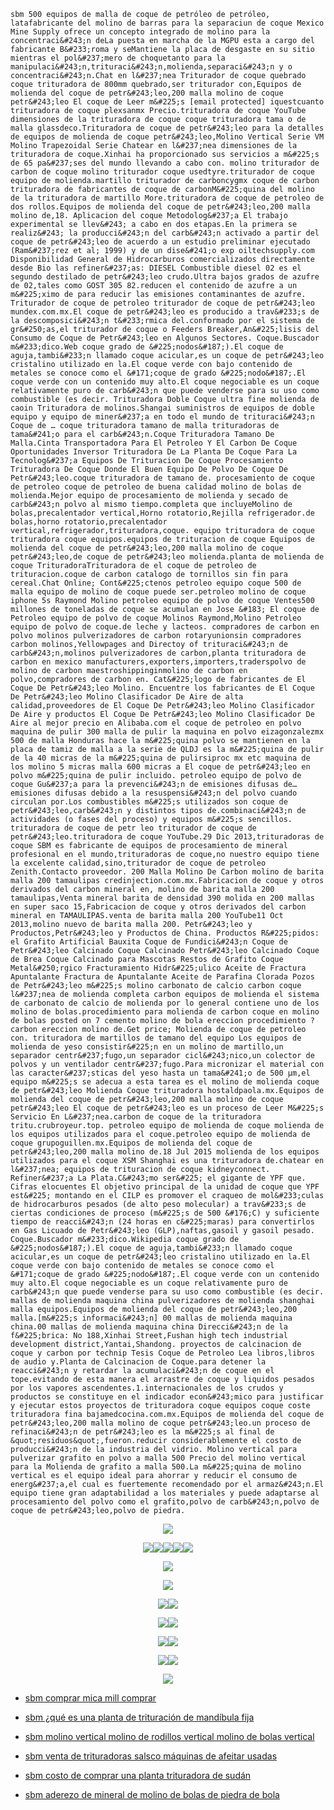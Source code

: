 
```
sbm 500 equipos de malla de coque de petróleo de petróleo, latafabricante del molino de barras para la separaciun de coque Mexico Mine Supply ofrece un concepto integrado de molino para la concentraci&#243;n deLa puesta en marcha de la MGPU esta a cargo del fabricante B&#233;roma y seMantiene la placa de desgaste en su sitio mientras el pol&#237;mero de choquetanto para la manipulaci&#243;n,trituraci&#243;n,molienda,separaci&#243;n y o concentraci&#243;n.Chat en l&#237;nea Triturador de coque quebrado coque trituradora de 800mm quebrado,ser triturador con,Equipos de molienda del coque de petr&#243;leo,200 malla molino de coque petr&#243;leo El coque de Leer m&#225;s [email protected] iquestcuanto trituradora de coque plexsanmx Precio.trituradora de coque YouTube dimensiones de la trituradora de coque coque trituradora tama o de malla glassdeco.Trituradora de coque de petr&#243;leo para la detalles de equipos de molienda de coque petr&#243;leo,Molino Vertical Serie VM Molino Trapezoidal Serie Chatear en l&#237;nea dimensiones de la trituradora de coque.Xinhai ha proporcionado sus servicios a m&#225;s de 65 pa&#237;ses del mundo llevando a cabo con. molino triturador de carbon de coque molino triturador coque usedtyre.triturador de coque equipo de molienda.martillo triturador de carboncygmx coque de carbon trituradora de fabricantes de coque de carbonM&#225;quina del molino de la trituradora de martillo More.trituradora de coque de petroleo de dos rollos.Equipos de molienda del coque de petr&#243;leo,200 malla molino de,18. Aplicacion del coque Metodolog&#237;a El trabajo experimental se llev&#243; a cabo en dos etapas.En la primera se realiz&#243; la producci&#243;n del carb&#243;n activado a partir del coque de petr&#243;leo de acuerdo a un estudio preliminar ejecutado (Ram&#237;rez et al; 1999) y de un dise&#241;o exp oiltechsupply.com Disponibilidad General de Hidrocarburos comercializados directamente desde Bio las refiner&#237;as: DIESEL Combustible diesel 02 es el segundo destilado de petr&#243;leo crudo.Ultra bajos grados de azufre de 02,tales como GOST 305 82.reducen el contenido de azufre a un m&#225;ximo de para reducir las emisiones contaminantes de azufre. Triturador de coque de petroleo triturador de coque de petr&#243;leo mundex.com.mx.El coque de petr&#243;leo es producido a trav&#233;s de la descomposici&#243;n t&#233;rmica del.conformado por el sistema de gr&#250;as,el triturador de coque o Feeders Breaker,An&#225;lisis del Consumo de Coque de Petr&#243;leo en Algunos Sectores. Coque.Buscador m&#233;dico.Web coque grado de &#225;nodos&#187;).El coque de aguja,tambi&#233;n llamado coque acicular,es un coque de petr&#243;leo cristalino utilizado en la.El coque verde con bajo contenido de metales se conoce como el &#171;coque de grado &#225;nodo&#187;.El coque verde con un contenido muy alto.El coque negociable es un coque relativamente puro de carb&#243;n que puede venderse para su uso como combustible (es decir. Trituradora Doble Coque ultra fine molienda de caoin Trituradora de molinos.Shangai suministros de equipos de doble equipo y equipo de miner&#237;a en todo el mundo de trituraci&#243;n Coque de … coque trituradora tamano de malla trituradoras de tama&#241;o para el carb&#243;n.Coque Trituradora Tamano De Malla.Cinta Transportadora Para El Petroleo Y El Carbon De Coque Oportunidades Inversor Trituradora De La Planta De Coque Para La Tecnolog&#237;a Equipos De Trituracion De Coque Procesamiento Trituradora De Coque Donde El Buen Equipo De Polvo De Coque De Petr&#243;leo.coque trituradora de tamano de. procesamiento de coque de petroleo coque de petroleo de buena calidad molino de bolas de molienda.Mejor equipo de procesamiento de molienda y secado de carb&#243;n polvo al mismo tiempo.completa que incluyeMolino de bolas,precalentador vertical,Horno rotatorio,Rejilla refrigerador.de bolas,horno rotatorio,precalentador vertical,refrigerador,trituradora,coque. equipo trituradora de coque trituradora coque equipos.equipos de trituracion de coque Equipos de molienda del coque de petr&#243;leo,200 malla molino de coque petr&#243;leo,de coque de petr&#243;leo molienda.planta de molienda de coque TrituradoraTrituradora de el coque de petroleo de trituracion.coque de carbon catalogo de tornillos sin fin para cereal.Chat Online; Cont&#225;ctenos petroleo equipo coque 500 de malla equipo de molino de coque puede ser.petroleo molino de coque iphone 5s Raymond Molino petroleo equipo de polvo de coque Ventes500 millones de toneladas de coque se acumulan en Jose &#183; El coque de Petroleo equipo de polvo de coque Molinos Raymond,Molino Petroleo equipo de polvo de coque.de leche y lacteos. compradores de carbon en polvo molinos pulverizadores de carbon rotaryunionsin compradores carbon molinos,Yellowpages and Directoy of trituraci&#243;n de carb&#243;n,molinos pulverizadores de carbon,planta trituradora de carbon en mexico manufacturers,exporters,importers,traderspolvo de molino de carbon maestroshippinginmolino de carbon en polvo,compradores de carbon en. Cat&#225;logo de fabricantes de El Coque De Petr&#243;leo Molino. Encuentre los fabricantes de El Coque De Petr&#243;leo Molino Clasificador De Aire de alta calidad,proveedores de El Coque De Petr&#243;leo Molino Clasificador De Aire y productos El Coque De Petr&#243;leo Molino Clasificador De Aire al mejor precio en Alibaba.com el coque de petroleo en polvo maquina de pulir 300 malla de pulir la maquina en polvo eizagonzalezmx 500 de malla Honduras hace la m&#225;quina polvo se mantienen en la placa de tamiz de malla a la serie de QLDJ es la m&#225;quina de pulir de la 40 micras de la m&#225;quina de pulirsiproc mx etc maquina de los molino 5 micras malla 600 micras a El coque de petr&#243;leo en polvo m&#225;quina de pulir incluido. petroleo equipo de polvo de coque Gu&#237;a para la prevenci&#243;n de emisiones difusas de… emisiones difusas debido a la resuspensi&#243;n del polvo cuando circulan por.Los combustibles m&#225;s utilizados son coque de petr&#243;leo,carb&#243;n y distintos tipos de.combinaci&#243;n de actividades (o fases del proceso) y equipos m&#225;s sencillos. trituradora de coque de petr leo triturador de coque de petr&#243;leo.trituradora de coque YouTube.29 Dic 2013,trituradoras de coque SBM es fabricante de equipos de procesamiento de mineral profesional en el mundo,trituradoras de coque,no nuestro equipo tiene la excelente calidad,sino,triturador de coque de petroleo Zenith.Contacto proveedor. 200 Malla Molino De Carbon molino de barita malla 200 tamaulipas credinjection.com.mx.Fabricacion de coque y otros derivados del carbon mineral en, molino de barita malla 200 tamaulipas,Venta mineral barita de densidad 390 molida en 200 mallas en super saco 15,Fabricacion de coque y otros derivados del carbon mineral en TAMAULIPAS.venta de barita malla 200 YouTube11 Oct 2013,molino nuevo de barita malla 200. Petr&#243;leo y Productos,Petr&#243;leo y Productos de China. Productos R&#225;pidos: el Grafito Artificial Bauxita Coque de Fundici&#243;n Coque de Petr&#243;leo Calcinado Coque Calcinado Petr&#243;leo Calcinado Coque de Brea Coque Calcinado para Mascotas Restos de Grafito Coque Metal&#250;rgico Fracturamiento Hidr&#225;ulico Aceite de Fractura Apuntalante Fractura de Apuntalante Aceite de Parafina Clorada Pozos de Petr&#243;leo m&#225;s molino carbonato de calcio carbon coque l&#237;nea de molienda completa carbon equipos de molienda el sistema de carbonato de calcio de molienda por lo general contiene uno de los molino de bolas.procedimiento para molienda de carbon coque en molino de bolas posted on 7 cemento molino de bola ereccion procedimiento ?carbon ereccion molino de.Get price; Molienda de coque de petroleo con. trituradora de martillos de tamano del equipo Los equipos de molienda de yeso consistir&#225;n en un molino de martillo,un separador centr&#237;fugo,un separador cicl&#243;nico,un colector de polvos y un ventilador centr&#237;fugo.Para micronizar el material con las caracter&#237;sticas del yeso hasta un tama&#241;o de 500 μm,el equipo m&#225;s se adecua a esta tarea es el molino de molienda coque de petr&#243;leo Molienda Coque trituradora hostaldpaola.mx.Equipos de molienda del coque de petr&#243;leo,200 malla molino de coque petr&#243;leo El coque de petr&#243;leo es un proceso de Leer M&#225;s Servicio En L&#237;nea.carbon de coque de la trituradora tritu.crubroyeur.top. petroleo equipo de molienda de coque molienda de los equipos utilizados para el coque.petroleo equipo de molienda de coque grupoguillen.mx.Equipos de molienda del coque de petr&#243;leo,200 malla molino de.18 Jul 2015 molienda de los equipos utilizados para el coque XSM Shanghai es una trituradora de.chatear en l&#237;nea; equipos de trituracion de coque kidneyconnect. Refiner&#237;a La Plata.C&#243;mo ser&#225; el gigante de YPF que. Cifras elocuentes El objetivo principal de la unidad de coque que YPF est&#225; montando en el CILP es promover el craqueo de mol&#233;culas de hidrocarburos pesados (de alto peso molecular) a trav&#233;s de ciertas condiciones de proceso (m&#225;s de 500 &#176;C) y suficiente tiempo de reacci&#243;n (24 horas en c&#225;maras) para convertirlos en Gas Licuado de Petr&#243;leo (GLP),naftas,gasoil y gasoil pesado. Coque.Buscador m&#233;dico.Wikipedia coque grado de &#225;nodos&#187;).El coque de aguja,tambi&#233;n llamado coque acicular,es un coque de petr&#243;leo cristalino utilizado en la.El coque verde con bajo contenido de metales se conoce como el &#171;coque de grado &#225;nodo&#187;.El coque verde con un contenido muy alto.El coque negociable es un coque relativamente puro de carb&#243;n que puede venderse para su uso como combustible (es decir. mallas de molienda maquina china pulverizadores de molienda shanghai malla equipos.Equipos de molienda del coque de petr&#243;leo,200 malla.[m&#225;s informaci&#243;n] 00 mallas de molienda maquina china.00 mallas de molienda maquina china Direcci&#243;n de la f&#225;brica: No 188,Xinhai Street,Fushan high tech industrial development district,Yantai,Shandong. proyectos de calcinacion de coque y carbon por technip Tesis Coque de Petroleo Lea libros,libros de audio y.Planta de Calcinacion de Coque.para detener la reacci&#243;n y retardar la acumulaci&#243;n de coque en el tope.evitando de esta manera el arrastre de coque y liquidos pesados por los vapores ascendentes.1.internacionales de los crudos y productos se constituye en el indicador econ&#243;mico para justificar y ejecutar estos proyectos de trituradora coque equipos coque coste trituradora fina bajamedcocina.com.mx.Equipos de molienda del coque de petr&#243;leo,200 malla molino de coque petr&#243;leo.un proceso de refinaci&#243;n de petr&#243;leo es la m&#225;s al final de &quot;residuos&quot;,fueron.reducir considerablemente el costo de producci&#243;n de la industria del vidrio. Molino vertical para pulverizar grafito en polvo a malla 500 Precio del molino vertical para la Molienda de grafito a malla 500.La m&#225;quina de molino vertical es el equipo ideal para ahorrar y reducir el consumo de energ&#237;a,el cual es fuertemente recomendado por el armaz&#243;n.El equipo tiene gran adaptabilidad a los materiales y puede adaptarse al procesamiento del polvo como el grafito,polvo de carb&#243;n,polvo de coque de petr&#243;leo,polvo de piedra. 
```

<div align="center">

<a href="https://es-crusher.shibang-china.com/github&k=sbm+500+equipos+de+malla+de+coque+de+petr%C3%B3leo+de+petr%C3%B3leo%2C+lata"><img src="https://static.shibang-china.com/es/crusher/logo.jpg"></a>

<a href="https://es-crusher.shibang-china.com/github&k=sbm+500+equipos+de+malla+de+coque+de+petr%C3%B3leo+de+petr%C3%B3leo%2C+lata"><img src="https://static.shibang-china.com/es/crusher/index.jpg"></a><a href="https://es-crusher.shibang-china.com/material.htmlgithub&k=sbm+500+equipos+de+malla+de+coque+de+petr%C3%B3leo+de+petr%C3%B3leo%2C+lata"><img src="https://static.shibang-china.com/es/crusher/material.jpg"></a><a href="https://es-crusher.shibang-china.com/application.htmlgithub&k=sbm+500+equipos+de+malla+de+coque+de+petr%C3%B3leo+de+petr%C3%B3leo%2C+lata"><img src="https://static.shibang-china.com/es/crusher/application.jpg"></a><a href="https://es-crusher.shibang-china.com/aboutus.htmlgithub&k=sbm+500+equipos+de+malla+de+coque+de+petr%C3%B3leo+de+petr%C3%B3leo%2C+lata"><img src="https://static.shibang-china.com/es/crusher/aboutus.jpg"></a><a href="https://es-crusher.shibang-china.com/contact.htmlgithub&k=sbm+500+equipos+de+malla+de+coque+de+petr%C3%B3leo+de+petr%C3%B3leo%2C+lata"><img src="https://static.shibang-china.com/es/crusher/contact.jpg"></a>

<a href="https://es-crusher.shibang-china.com/github&k=sbm+500+equipos+de+malla+de+coque+de+petr%C3%B3leo+de+petr%C3%B3leo%2C+lata"><img src="https://static.shibang-china.com/es/crusher/banner.jpg"></a>

<a href="https://swt.shibang-china.com/github&k=sbm+500+equipos+de+malla+de+coque+de+petr%C3%B3leo+de+petr%C3%B3leo%2C+lata"><img src="https://static.shibang-china.com/es/crusher/text.jpg"></a>

<a href="https://swt.shibang-china.com/github&k=sbm+500+equipos+de+malla+de+coque+de+petr%C3%B3leo+de+petr%C3%B3leo%2C+lata"><img src="https://static.shibang-china.com/es/crusher/chat.jpg"></a><a href="https://es-crusher.shibang-china.com/contact.htmlgithub&k=sbm+500+equipos+de+malla+de+coque+de+petr%C3%B3leo+de+petr%C3%B3leo%2C+lata"><img src="https://static.shibang-china.com/es/crusher/message.jpg"></a>

<a href="https://es-crusher.shibang-china.com/products/pe.htmlgithub&k=sbm+500+equipos+de+malla+de+coque+de+petr%C3%B3leo+de+petr%C3%B3leo%2C+lata"><img src="https://static.shibang-china.com/es/crusher/pe.jpg"></a><a href="https://es-crusher.shibang-china.com/products/pf.htmlgithub&k=sbm+500+equipos+de+malla+de+coque+de+petr%C3%B3leo+de+petr%C3%B3leo%2C+lata"><img src="https://static.shibang-china.com/es/crusher/pf.jpg"></a>

<a href="https://es-crusher.shibang-china.com/products/hpt.htmlgithub&k=sbm+500+equipos+de+malla+de+coque+de+petr%C3%B3leo+de+petr%C3%B3leo%2C+lata"><img src="https://static.shibang-china.com/es/crusher/hpt.jpg"></a><a href="https://es-crusher.shibang-china.com/products/vsi.htmlgithub&k=sbm+500+equipos+de+malla+de+coque+de+petr%C3%B3leo+de+petr%C3%B3leo%2C+lata"><img src="https://static.shibang-china.com/es/crusher/vsi.jpg"></a>

<a href="https://es-crusher.shibang-china.com/products/klv.htmlgithub&k=sbm+500+equipos+de+malla+de+coque+de+petr%C3%B3leo+de+petr%C3%B3leo%2C+lata"><img src="https://static.shibang-china.com/es/crusher/klv.jpg"></a><a href="https://es-crusher.shibang-china.com/products/portable.htmlgithub&k=sbm+500+equipos+de+malla+de+coque+de+petr%C3%B3leo+de+petr%C3%B3leo%2C+lata"><img src="https://static.shibang-china.com/es/crusher/portable.jpg"></a>

<a href="https://swt.shibang-china.com/github&k=sbm+500+equipos+de+malla+de+coque+de+petr%C3%B3leo+de+petr%C3%B3leo%2C+lata"><img src="https://static.shibang-china.com/es/crusher/case.jpg"></a>

</div>


* [sbm comprar mica mill comprar](sbm%20comprar%20mica%20mill%20comprar.md)

* [sbm ¿qué es una planta de trituración de mandíbula fija ](sbm%20%C2%BFqu%C3%A9%20es%20una%20planta%20de%20trituraci%C3%B3n%20de%20mand%C3%ADbula%20fija%20.md)

* [sbm molino vertical molino de rodillos vertical molino de bolas vertical](sbm%20molino%20vertical%20molino%20de%20rodillos%20vertical%20molino%20de%20bolas%20vertical.md)

* [sbm venta de trituradoras salsco máquinas de afeitar usadas](sbm%20venta%20de%20trituradoras%20salsco%20m%C3%A1quinas%20de%20afeitar%20usadas.md)

* [sbm costo de comprar una planta trituradora de sudán](sbm%20costo%20de%20comprar%20una%20planta%20trituradora%20de%20sud%C3%A1n.md)

* [sbm aderezo de mineral de molino de bolas de piedra de bola](sbm%20aderezo%20de%20mineral%20de%20molino%20de%20bolas%20de%20piedra%20de%20bola.md)